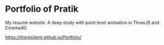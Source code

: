 # Portfolio of Pratik
My resume website. A deep study with point level animation in ThreeJS and Cinema4D.


https://theresilient.github.io/Portfolio/
